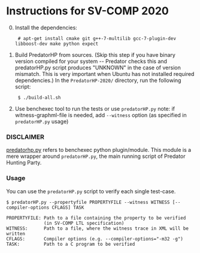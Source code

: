
Instructions for SV-COMP 2020
=============================

0. Install the dependencies:

        # apt-get install cmake git g++-7-multilib gcc-7-plugin-dev libboost-dev make python expect

1. Build PredatorHP from sources. (Skip this step if you have binary version compiled
   for your system -- Predator checks this and predatorHP.py script
   produces "UNKNOWN" in the case of version mismatch. This is very important when
   Ubuntu has not installed required dependencies.)
   In the `PredatorHP-2020/` directory, run the following script:

        $ ./build-all.sh

2. Use benchexec tool to run the tests or use `predatorHP.py`
   note: if witness-graphml-file is needed,
   add `--witness` option (as specified in `predatorHP.py` usage)

### DISCLAIMER
   [predatorhp.py](https://github.com/sosy-lab/benchexec/blob/master/benchexec/tools/predatorhp.py)
   refers to benchexec python plugin/module.
   This module is a mere wrapper around `predatorHP.py`,
   the main running script of Predator Hunting Party.

### Usage
   You can use the `predatorHP.py` script to verify each single test-case.

    $ predatorHP.py --propertyfile PROPERTYFILE --witness WITNESS [--compiler-options CFLAGS] TASK

    PROPERTYFILE: Path to a file containing the property to be verified
                  (in SV-COMP LTL specification)
    WITNESS:      Path to a file, where the witness trace in XML will be written
    CFLAGS:       Compiler options (e.g. --compiler-options="-m32 -g")
    TASK:         Path to a C program to be verified
    
